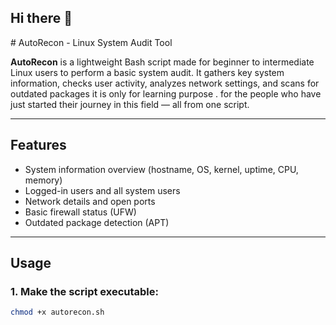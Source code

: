 ## Hi there 👋

<!--
**Codebruh-sudo/Autorecon.sh is a ✨ _special_ ✨ repository because its `README.md` (this file) appears on your GitHub profile.

Here are some ideas to get you started:

- 🔭 I’m currently working on ...
- 🌱 I’m currently learning ...
- 👯 I’m looking to collaborate on ...
- 🤔 I’m looking for help with ...
- 💬 Ask me about ...
- 📫 How to reach me: ...
- 😄 Pronouns: ...
- ⚡ Fun fact: ...
--># AutoRecon - Linux System Audit Tool

**AutoRecon** is a lightweight Bash script made  for beginner to intermediate Linux users to perform a basic system audit. It gathers key system information, checks user activity, analyzes network settings, and scans for outdated packages it is only for learning purpose . for the people who have just started their journey in this field — all from one script.

---

## Features

- System information overview (hostname, OS, kernel, uptime, CPU, memory)
- Logged-in users and all system users
- Network details and open ports
- Basic firewall status (UFW)
- Outdated package detection (APT)

---

## Usage

### 1. Make the script executable:

```bash
chmod +x autorecon.sh


